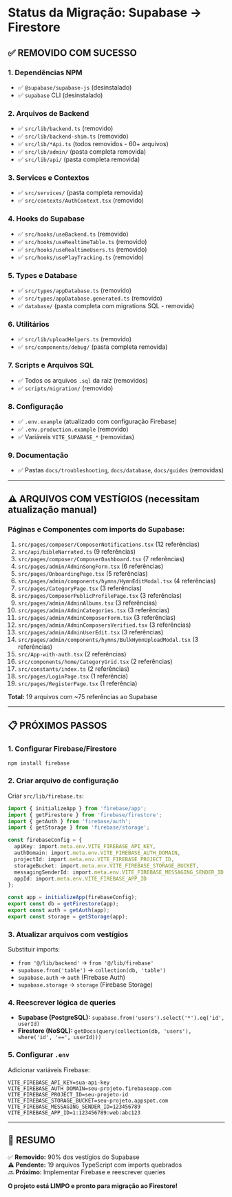 # Status da Migração: Supabase → Firestore

## ✅ REMOVIDO COM SUCESSO

### 1. Dependências NPM
- ✅ `@supabase/supabase-js` (desinstalado)
- ✅ `supabase` CLI (desinstalado)

### 2. Arquivos de Backend
- ✅ `src/lib/backend.ts` (removido)
- ✅ `src/lib/backend-shim.ts` (removido)
- ✅ `src/lib/*Api.ts` (todos removidos - 60+ arquivos)
- ✅ `src/lib/admin/` (pasta completa removida)
- ✅ `src/lib/api/` (pasta completa removida)

### 3. Services e Contextos
- ✅ `src/services/` (pasta completa removida)
- ✅ `src/contexts/AuthContext.tsx` (removido)

### 4. Hooks do Supabase
- ✅ `src/hooks/useBackend.ts` (removido)
- ✅ `src/hooks/useRealtimeTable.ts` (removido)
- ✅ `src/hooks/useRealtimeUsers.ts` (removido)
- ✅ `src/hooks/usePlayTracking.ts` (removido)

### 5. Types e Database
- ✅ `src/types/appDatabase.ts` (removido)
- ✅ `src/types/appDatabase.generated.ts` (removido)
- ✅ `database/` (pasta completa com migrations SQL - removida)

### 6. Utilitários
- ✅ `src/lib/uploadHelpers.ts` (removido)
- ✅ `src/components/debug/` (pasta completa removida)

### 7. Scripts e Arquivos SQL
- ✅ Todos os arquivos `.sql` da raiz (removidos)
- ✅ `scripts/migration/` (removido)

### 8. Configuração
- ✅ `.env.example` (atualizado com configuração Firebase)
- ✅ `.env.production.example` (removido)
- ✅ Variáveis `VITE_SUPABASE_*` (removidas)

### 9. Documentação
- ✅ Pastas `docs/troubleshooting`, `docs/database`, `docs/guides` (removidas)

---

## ⚠️ ARQUIVOS COM VESTÍGIOS (necessitam atualização manual)

### Páginas e Componentes com imports do Supabase:
1. `src/pages/composer/ComposerNotifications.tsx` (12 referências)
2. `src/api/bibleNarrated.ts` (9 referências)
3. `src/pages/composer/ComposerDashboard.tsx` (7 referências)
4. `src/pages/admin/AdminSongForm.tsx` (6 referências)
5. `src/pages/OnboardingPage.tsx` (5 referências)
6. `src/pages/admin/components/hymns/HymnEditModal.tsx` (4 referências)
7. `src/pages/CategoryPage.tsx` (3 referências)
8. `src/pages/ComposerPublicProfilePage.tsx` (3 referências)
9. `src/pages/admin/AdminAlbums.tsx` (3 referências)
10. `src/pages/admin/AdminCategories.tsx` (3 referências)
11. `src/pages/admin/AdminComposerForm.tsx` (3 referências)
12. `src/pages/admin/AdminComposersVerified.tsx` (3 referências)
13. `src/pages/admin/AdminUserEdit.tsx` (3 referências)
14. `src/pages/admin/components/hymns/BulkHymnUploadModal.tsx` (3 referências)
15. `src/App-with-auth.tsx` (2 referências)
16. `src/components/home/CategoryGrid.tsx` (2 referências)
17. `src/constants/index.ts` (2 referências)
18. `src/pages/LoginPage.tsx` (1 referência)
19. `src/pages/RegisterPage.tsx` (1 referência)

**Total:** 19 arquivos com ~75 referências ao Supabase

---

## 📋 PRÓXIMOS PASSOS

### 1. Configurar Firebase/Firestore
```bash
npm install firebase
```

### 2. Criar arquivo de configuração
Criar `src/lib/firebase.ts`:
```typescript
import { initializeApp } from 'firebase/app';
import { getFirestore } from 'firebase/firestore';
import { getAuth } from 'firebase/auth';
import { getStorage } from 'firebase/storage';

const firebaseConfig = {
  apiKey: import.meta.env.VITE_FIREBASE_API_KEY,
  authDomain: import.meta.env.VITE_FIREBASE_AUTH_DOMAIN,
  projectId: import.meta.env.VITE_FIREBASE_PROJECT_ID,
  storageBucket: import.meta.env.VITE_FIREBASE_STORAGE_BUCKET,
  messagingSenderId: import.meta.env.VITE_FIREBASE_MESSAGING_SENDER_ID,
  appId: import.meta.env.VITE_FIREBASE_APP_ID
};

const app = initializeApp(firebaseConfig);
export const db = getFirestore(app);
export const auth = getAuth(app);
export const storage = getStorage(app);
```

### 3. Atualizar arquivos com vestígios
Substituir imports:
- `from '@/lib/backend'` → `from '@/lib/firebase'`
- `supabase.from('table')` → `collection(db, 'table')`
- `supabase.auth` → `auth` (Firebase Auth)
- `supabase.storage` → `storage` (Firebase Storage)

### 4. Reescrever lógica de queries
- **Supabase (PostgreSQL):** `supabase.from('users').select('*').eq('id', userId)`
- **Firestore (NoSQL):** `getDocs(query(collection(db, 'users'), where('id', '==', userId)))`

### 5. Configurar `.env`
Adicionar variáveis Firebase:
```env
VITE_FIREBASE_API_KEY=sua-api-key
VITE_FIREBASE_AUTH_DOMAIN=seu-projeto.firebaseapp.com
VITE_FIREBASE_PROJECT_ID=seu-projeto-id
VITE_FIREBASE_STORAGE_BUCKET=seu-projeto.appspot.com
VITE_FIREBASE_MESSAGING_SENDER_ID=123456789
VITE_FIREBASE_APP_ID=1:123456789:web:abc123
```

---

## 🎯 RESUMO

✅ **Removido:** 90% dos vestígios do Supabase  
⚠️ **Pendente:** 19 arquivos TypeScript com imports quebrados  
🔜 **Próximo:** Implementar Firebase e reescrever queries  

**O projeto está LIMPO e pronto para migração ao Firestore!**

